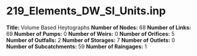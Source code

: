 # 219_Elements_DW_SI_Units.inp
**Title:** Volume Based Heytographs
**Number of Nodes:** 68
**Number of Links:** 69
**Number of Pumps:** 0
**Number of Weirs:** 0
**Number of Orifices:** 5
**Number of Outfalls:** 2
**Number of Storages:** 7
**Number of Outlets:** 0
**Number of Subcatchments:** 59
**Number of Raingages:** 1

